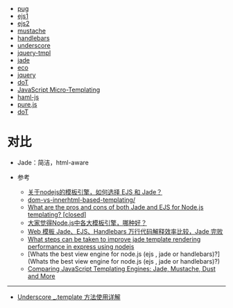 - [pug](https://github.com/pugjs/pug)
- [ejs1](http://www.embeddedjs.com/)
- [ejs2](http://ejs.co/)
- [mustache](https://github.com/janl/mustache.js/)
- [handlebars](http://handlebarsjs.com/)
- [underscore](http://underscorejs.org/)
- [jquery-tmpl](https://github.com/BorisMoore/jquery-tmpl)
- [jade](http://jade-lang.com/)
- [eco](https://github.com/sstephenson/eco)
- [jquery](https://jquery.com/)
- [doT](https://github.com/olado/doT)
- [JavaScript Micro-Templating](https://johnresig.com/blog/javascript-micro-templating/)
- [haml-js](https://github.com/creationix/haml-js)
- [pure.js](https://beebole.com/pure/)
- [doT](https://github.com/olado/doT)

# 对比
- Jade：简洁，html-aware
- 参考

    - [关于nodejs的模板引擎，如何选择 EJS 和 Jade？](https://www.zhihu.com/question/20355486)
    - [dom-vs-innerhtml-based-templating/](https://jsperf.com/dom-vs-innerhtml-based-templating/796)
    - [What are the pros and cons of both Jade and EJS for Node.js templating? [closed]](https://stackoverflow.com/questions/16513168/what-are-the-pros-and-cons-of-both-jade-and-ejs-for-node-js-templating/16513790#16513790)
    - [大家觉得Node.js中各大模板引擎，哪种好？](http://cnodejs.org/topic/4f2f474bab3b872077086848)
    - [Web 模板 Jade、EJS、Handlebars 万行代码解释效率比较，Jade 完败](https://cnodejs.org/topic/50e70edfa7e6c6171a1d70fa)
    - [What steps can be taken to improve jade template rendering performance in express using nodejs](https://stackoverflow.com/questions/11343302/what-steps-can-be-taken-to-improve-jade-template-rendering-performance-in-expres)
    - [Whats the best view engine for node.js (ejs , jade or handlebars)?](Whats the best view engine for node.js (ejs , jade or handlebars)?)
    - [Comparing JavaScript Templating Engines: Jade, Mustache, Dust and More](https://developer.ibm.com/node/2014/11/11/compare-javascript-templates-jade-mustache-dust/)

---

- [Underscore _.template 方法使用详解](https://github.com/hanzichi/underscore-analysis/issues/26)
